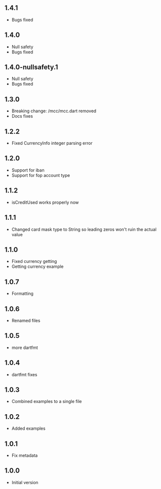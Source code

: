 ## 1.4.1
- Bugs fixed

## 1.4.0
- Null safety
- Bugs fixed

## 1.4.0-nullsafety.1
- Null safety
- Bugs fixed

## 1.3.0
- Breaking change: /mcc/mcc.dart removed
- Docs fixes

## 1.2.2
- Fixed CurrencyInfo integer parsing error

## 1.2.0
- Support for iban
- Support for fop account type

## 1.1.2
- isCreditUsed works properly now

## 1.1.1
- Changed card mask type to String so leading zeros won't ruin the actual value

## 1.1.0
- Fixed currency getting
- Getting currency example

## 1.0.7
- Formatting

## 1.0.6
- Renamed files

## 1.0.5
- more dartfmt

## 1.0.4
- dartfmt fixes

## 1.0.3
- Combined examples to a single file

## 1.0.2
- Added examples

## 1.0.1
- Fix metadata

## 1.0.0
- Initial version